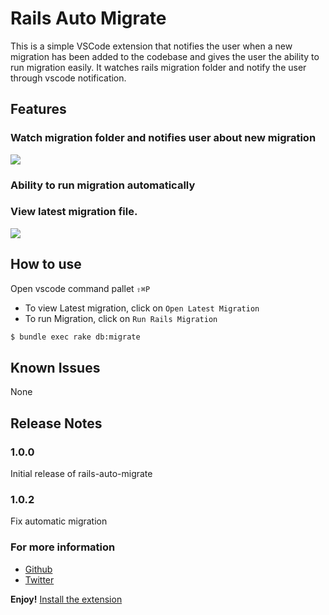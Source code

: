 # Rails Auto Migrate

This is a simple VSCode extension that notifies the user when a new migration has been added to the codebase and gives the user the ability to run migration easily. 
It watches rails migration folder and notify the user through vscode notification.

## Features

### Watch migration folder and notifies user about new migration
![](https://user-images.githubusercontent.com/24846513/87251582-9e4f6b00-c464-11ea-83a9-e1bf2cc49ca1.gif)

### Ability to run migration automatically

### View latest migration file.
![](https://user-images.githubusercontent.com/24846513/87251485-fafe5600-c463-11ea-8fc1-f88713deca8f.gif)



## How to use 
Open vscode command pallet `⇧⌘P`

- To view Latest migration, click on `Open Latest Migration`
- To run Migration, click on `Run Rails Migration`

```bash
$ bundle exec rake db:migrate
```


## Known Issues

None

## Release Notes

### 1.0.0

Initial release of rails-auto-migrate

### 1.0.2
Fix automatic migration

### For more information

* [Github](http://github.com/danielshow)
* [Twitter](https://twitter.com/d_showWorld)

**Enjoy!** [Install the extension](https://marketplace.visualstudio.com/items?itemName=danielshow.rails-migrate&ssr=false#overview)
